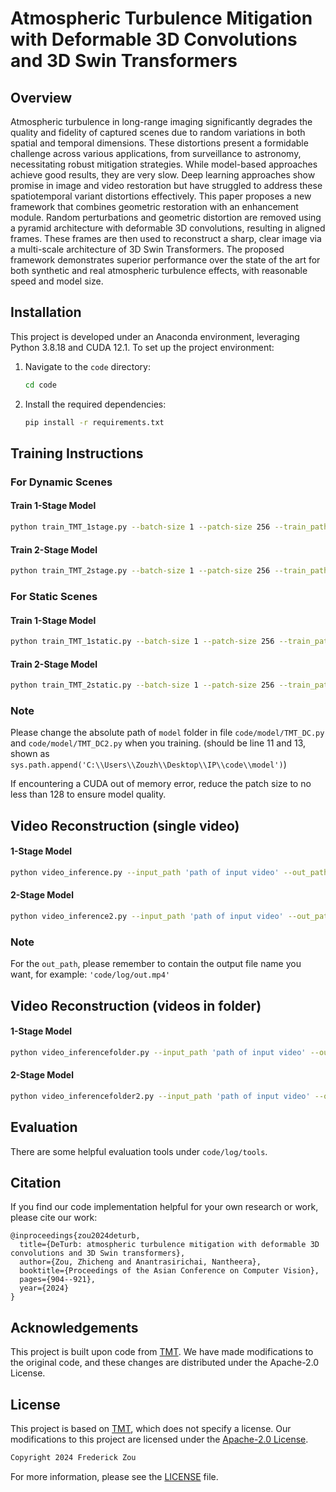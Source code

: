 ﻿# Atmospheric Turbulence Mitigation with Deformable 3D Convolutions and 3D Swin Transformers

## Overview
Atmospheric turbulence in long-range imaging significantly degrades the quality and fidelity of captured scenes due to random variations in both spatial and temporal dimensions. These distortions present a formidable challenge across various applications, from surveillance to astronomy, necessitating robust mitigation strategies. While model-based approaches achieve good results, they are very slow. Deep learning approaches show promise in image and video restoration but have struggled to address these spatiotemporal variant distortions effectively. This paper proposes a new framework that combines geometric restoration with an enhancement module. Random perturbations and geometric distortion are removed using a pyramid architecture with deformable 3D convolutions, resulting in aligned frames. These frames are then used to reconstruct a sharp, clear image via a multi-scale architecture of 3D Swin Transformers. The proposed framework demonstrates superior performance over the state of the art for both synthetic and real atmospheric turbulence effects, with reasonable speed and model size.


## Installation

This project is developed under an Anaconda environment, leveraging Python 3.8.18 and CUDA 12.1. To set up the project environment:

1. Navigate to the `code` directory:
    ```bash
    cd code
    ```

2. Install the required dependencies:
    ```bash
    pip install -r requirements.txt
    ```

## Training Instructions

### For Dynamic Scenes

#### Train 1-Stage Model
```bash
python train_TMT_1stage.py --batch-size 1 --patch-size 256 --train_path "path of training videos folder" --val_path "path of validation videos folder" --log_path "path to save logging files and images"
```
#### Train 2-Stage Model
```bash
python train_TMT_2stage.py --batch-size 1 --patch-size 256 --train_path "path of training videos folder" --val_path "path of validation videos folder" --log_path "path to save logging files and images"
```

### For Static Scenes

#### Train 1-Stage Model
```bash
python train_TMT_1static.py --batch-size 1 --patch-size 256 --train_path "path of training imgs folder" --val_path "path of validation imgs folder" --log_path "path to save logging files and images"
```
#### Train 2-Stage Model
```bash
python train_TMT_2static.py --batch-size 1 --patch-size 256 --train_path "path of training imgs folder" --val_path "path of validation imgs folder" --log_path "path to save logging files and images"
```

### Note
Please change the absolute path of `model` folder in file `code/model/TMT_DC.py` and `code/model/TMT_DC2.py` when you training. (should be line 11 and 13, shown as `sys.path.append('C:\\Users\\Zouzh\\Desktop\\IP\\code\\model')`)  

If encountering a CUDA out of memory error, reduce the patch size to no less than 128 to ensure model quality.


## Video Reconstruction (single video)
#### 1-Stage Model
```bash
python video_inference.py --input_path 'path of input video' --out_path 'path of output video' --model_path 'Load model from a .pth file' --save_video
```
#### 2-Stage Model
```bash
python video_inference2.py --input_path 'path of input video' --out_path 'path of output video' --model_path 'Load model from a .pth file' --save_video
```
### Note
For the `out_path`, please remember to contain the output file name you want, for example: `'code/log/out.mp4'` 

## Video Reconstruction (videos in folder)
#### 1-Stage Model
```bash
python video_inferencefolder.py --input_path 'path of input video' --out_path 'path of output video' --model_path 'Load model from a .pth file' --save_video
```
#### 2-Stage Model
```bash
python video_inferencefolder2.py --input_path 'path of input video' --out_path 'path of output video' --model_path 'Load model from a .pth file' --save_video
```



## Evaluation

There are some helpful evaluation tools under `code/log/tools`. 

## Citation
If you find our code implementation helpful for your own research or work, please cite our work: 

```
@inproceedings{zou2024deturb,
  title={DeTurb: atmospheric turbulence mitigation with deformable 3D convolutions and 3D Swin transformers},
  author={Zou, Zhicheng and Anantrasirichai, Nantheera},
  booktitle={Proceedings of the Asian Conference on Computer Vision},
  pages={904--921},
  year={2024}
}
```

## Acknowledgements

This project is built upon code from [TMT](https://github.com/xg416/TMT). We have made modifications to the original code, and these changes are distributed under the Apache-2.0 License. 

## License

This project is based on [TMT](https://github.com/xg416/TMT), which does not specify a license. Our modifications to this project are licensed under the [Apache-2.0 License](https://github.com/Tyreal-Izual/Atmosphere-Turbulence-Mitigation/blob/main/LICENSE).

```bash
Copyright 2024 Frederick Zou
```

For more information, please see the [LICENSE](https://github.com/Tyreal-Izual/Atmosphere-Turbulence-Mitigation/blob/main/LICENSE) file.


